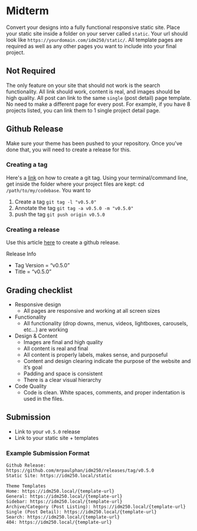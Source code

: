 # Midterm
Convert your designs into a fully functional responsive static site. Place your static site inside a folder on your server called `static`. Your url should look like `https://yourdomain.com/idm250/static/`. All template pages are required as well as any other pages you want to include into your final project. 

## Not Required
The only feature on your site that should not work is the search functionality. All link should work, content is real, and images should be high quality. All post can link to the same `single` (post detail) page template. No need to make a different page for every post. For example, if you have 8 projects listed, you can link them to 1 single project detail page. 

## Github Release
Make sure your theme has been pushed to your repository. Once you've done that, you will need to create a release for this. 

### Creating a tag
Here's a [link](https://git-scm.com/book/en/v2/Git-Basics-Tagging) on how to create a git tag. Using your terminal/command line, get inside the folder where your project files are kept: cd `/path/to/my/codebase`. You want to 
1. Create a tag `git tag -l "v0.5.0"`
2. Annotate the tag `git tag -a v0.5.0 -m "v0.5.0"`
3. push the tag `git push origin v0.5.0`

### Creating a release
Use this article [here](https://help.github.com/articles/creating-releases/me) to create a github release. 

Release Info
- Tag Version = “v0.5.0”
- Title = “v0.5.0”

## Grading checklist
- Responsive design
    - All pages are responsive and working at all screen sizes
- Functionality
    - All functionality (drop downs, menus, videos, lightboxes, carousels, etc…) are working
- Design & Content
    - Images are final and high quality
    - All content is real and final
    - All content is properly labels, makes sense, and purposeful
    - Content and design clearing indicate the purpose of the website and it’s goal
    - Padding and space is consistent
    - There is a clear visual hierarchy
- Code Quality
    - Code is clean. White spaces, comments, and proper indentation is used in the files.

## Submission
- Link to your `v0.5.0` release
- Link to your static site + templates

### Example Submission Format
```
Github Release: https://github.com/mrpaulphan/idm250/releases/tag/v0.5.0
Static Site: https://idm250.local/static

Theme Templates
Home: https://idm250.local/{template-url}
General: https://idm250.local/{template-url}
Sidebar: https://idm250.local/{template-url}
Archive/Category (Post Listing): https://idm250.local/{template-url}
Single (Post Detail): https://idm250.local/{template-url}
Search: https://idm250.local/{template-url}
404: https://idm250.local/{template-url}
```
